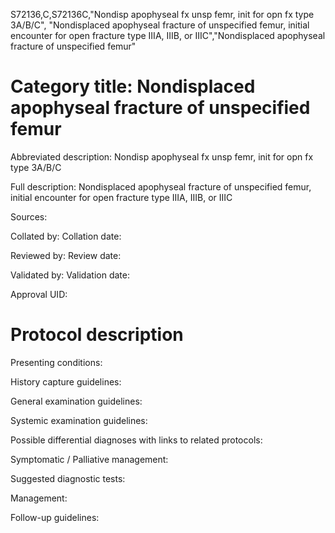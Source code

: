 S72136,C,S72136C,"Nondisp apophyseal fx unsp femr, init for opn fx type 3A/B/C", "Nondisplaced apophyseal fracture of unspecified femur, initial encounter for open fracture type IIIA, IIIB, or IIIC","Nondisplaced apophyseal fracture of unspecified femur"
# Category title: Nondisplaced apophyseal fracture of unspecified femur

Abbreviated description: Nondisp apophyseal fx unsp femr, init for opn fx type 3A/B/C

Full description: Nondisplaced apophyseal fracture of unspecified femur, initial encounter for open fracture type IIIA, IIIB, or IIIC

Sources:

Collated by:
Collation date:

Reviewed by:
Review date:

Validated by:
Validation date:

Approval UID:

# Protocol description

Presenting conditions:

History capture guidelines:

General examination guidelines:

Systemic examination guidelines:

Possible differential diagnoses with links to related protocols:

Symptomatic / Palliative management:

Suggested diagnostic tests:

Management:

Follow-up guidelines:
